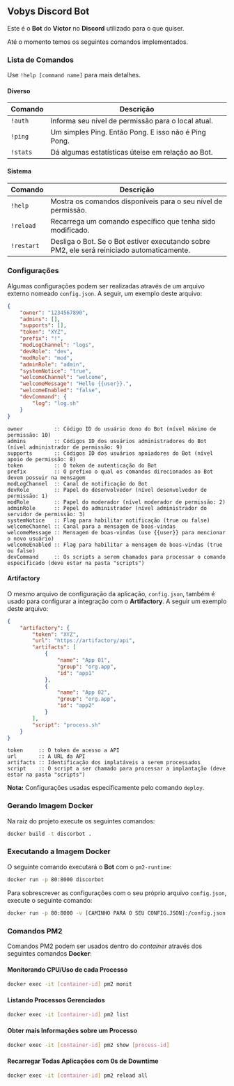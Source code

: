 ## Vobys Discord Bot

Este é o **Bot** do **Victor** no **Discord** utilizado para o que quiser.

Até o momento temos os seguintes comandos implementados.

### Lista de Comandos

Use `!help [command name]` para mais detalhes.

#### Diverso

| Comando  | Descrição                                            |
| ---------| ---------------------------------------------------- |
| `!auth`  | Informa seu nível de permissão para o local atual.   |
| `!ping`  | Um simples Ping. Então Pong. E isso não é Ping Pong. |
| `!stats` | Dá algumas estatísticas úteise em relação ao Bot.    |

#### Sistema

| Comando    | Descrição                                                                                  |
| ---------- | ------------------------------------------------------------------------------------------ |
| `!help`    | Mostra os comandos disponíveis para o seu nível de permissão.                              |
| `!reload`  | Recarrega um comando específico que tenha sido modificado.                                 |
| `!restart` | Desliga o Bot. Se o Bot estiver executando sobre PM2, ele será reiniciado automaticamente. |        |

### Configurações

Algumas configurações podem ser realizadas através de um arquivo externo nomeado `config.json`. A seguir, um exemplo
deste arquivo:

```json
{
    "owner": "1234567890",
    "admins": [],
    "supports": [],
    "token": "XYZ",
    "prefix": "!",
    "modLogChannel": "logs",
    "devRole": "dev",
    "modRole": "mod",
    "adminRole": "admin",
    "systemNotice": "true",
    "welcomeChannel": "welcome",
    "welcomeMessage": "Hello {{user}}.",
    "welcomeEnabled": "false",
    "devCommand": {
        "log": "log.sh"
    }
}
```

    owner          :: Código ID do usuário dono do Bot (nível máximo de permissão: 10)
    admins         :: Códigos ID dos usuários administradores do Bot (nível administrador de permissão: 9)
    supports       :: Códigos ID dos usuários apoiadores do Bot (nível apoio de permissão: 8)
    token          :: O token de autenticação do Bot
    prefix         :: O prefixo o qual os comandos direcionados ao Bot devem possuir na mensagem
    modLogChannel  :: Canal de notificação do Bot
    devRole        :: Papel do desenvolvedor (nível desenvolvedor de permissão: 1)
    modRole        :: Papel do moderador (nível moderador de permissão: 2)
    adminRole      :: Pepel do administrador (nível administrador do servidor de permissão: 3)
    systemNotice   :: Flag para habilitar notificação (true ou false)
    welcomeChannel :: Canal para a mensagem de boas-vindas
    welcomeMessage :: Mensagem de boas-vindas (use {{user}} para mencionar o novo usuário)
    welcomeEnabled :: Flag para habilitar a mensagem de boas-vindas (true ou false)
    devCommand     :: Os scripts a serem chamados para processar o comando especificado (deve estar na pasta "scripts")

#### Artifactory

O mesmo arquivo de configuração da aplicação, `config.json`, também é usado para configurar a integração com
o **Artifactory**. A seguir um exemplo deste arquivo:

```json
{
    "artifactory": {
        "token": "XYZ",
        "url": "https://artifactory/api",
        "artifacts": [
            {
                "name": "App 01",
                "group": "org.app",
                "id": "app1"
            },
            {
                "name": "App 02",
                "group": "org.app",
                "id": "app2"
            }
        ],
        "script": "process.sh"
    }
}
```

    token     :: O token de acesso a API
    url       :: A URL da API
    artifacts :: Identificação dos implatáveis a serem processados
    script    :: O script a ser chamado para processar a implantação (deve estar na pasta "scripts")

**Nota:** Configurações usadas especificamente pelo comando `deploy`.

### Gerando Imagem Docker

Na raiz do projeto execute os seguintes comandos:

```bash
docker build -t discorbot .
```

### Executando a Imagem Docker

O seguinte comando executará o **Bot** com o `pm2-runtime`:

```bash
docker run -p 80:8000 discorbot
```

Para sobrescrever as configurações com o seu próprio arquivo `config.json`, execute o seguinte comando:

```bash
docker run -p 80:8000 -v [CAMINHO PARA O SEU CONFIG.JSON]:/config.json discorbot
```

### Comandos PM2

Comandos PM2 podem ser usados dentro do _container_ através dos seguintes comandos **Docker**:

#### Monitorando CPU/Uso de cada Processo

```bash
docker exec -it [container-id] pm2 monit
```

#### Listando Processos Gerenciados

```bash
docker exec -it [container-id] pm2 list
```

#### Obter mais Informações sobre um Processo

```bash
docker exec -it [container-id] pm2 show [process-id]
```

#### Recarregar Todas Aplicações com 0s de Downtime

```bash
docker exec -it [container-id] pm2 reload all
```
